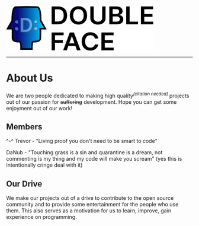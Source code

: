 <img src="https://github.com/DoubleFaceProgramming/.github/blob/main/profile/title_art.png?raw=true" height=120>

---

# About Us

We are two people dedicated to making high quality<sup>_[citation needed]_</sup> projects out of our passion for ~~suffering~~ development. Hope you can get some enjoyment out of our work!

## Members

^-^ Trevor - "Living proof you don't need to be smart to code"

DaNub - "Touching grass is a sin and quarantine is a dream, not commenting is my thing and my code will make you scream" (yes this is intentionally cringe deal with it)

## Our Drive

We make our projects out of a drive to contribute to the open source community and to provide some entertainment for the people who use them. This also serves as a motivation for us to learn, improve, gain experience on programming. 

